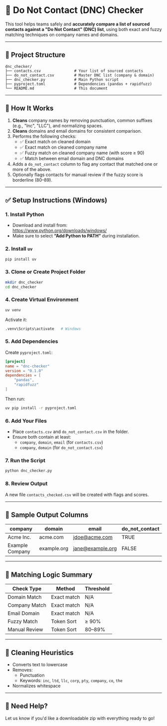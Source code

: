 
# 🛑 Do Not Contact (DNC) Checker

This tool helps teams safely and **accurately compare a list of sourced contacts against a "Do Not Contact" (DNC) list**, using both exact and fuzzy matching techniques on company names and domains.

---

## 📁 Project Structure

```
dnc_checker/
├── contacts.csv               # Your list of sourced contacts
├── do_not_contact.csv         # Master DNC list (company & domain)
├── dnc_checker.py             # Main Python script
├── pyproject.toml             # Dependencies (pandas + rapidfuzz)
└── README.md                  # This document
```

---

## 🧠 How It Works

1. **Cleans** company names by removing punctuation, common suffixes (e.g., "Inc", "LLC"), and normalizing spaces.
2. **Cleans** domains and email domains for consistent comparison.
3. Performs the following checks:
   - ✅ Exact match on cleaned domain
   - ✅ Exact match on cleaned company name
   - ✅ Fuzzy match on cleaned company name (with score ≥ 90)
   - ✅ Match between email domain and DNC domains
4. Adds a `do_not_contact` column to flag any contact that matched one or more of the above.
5. Optionally flags contacts for manual review if the fuzzy score is borderline (80–89).

---

## ✅ Setup Instructions (Windows)

### 1. Install Python

- Download and install from: https://www.python.org/downloads/windows/
- Make sure to select **“Add Python to PATH”** during installation.

### 2. Install `uv`

```bash
pip install uv
```

### 3. Clone or Create Project Folder

```bash
mkdir dnc_checker
cd dnc_checker
```

### 4. Create Virtual Environment

```bash
uv venv
```

Activate it:

```bash
.venv\Scripts\activate   # Windows
```

### 5. Add Dependencies

Create `pyproject.toml`:

```toml
[project]
name = "dnc-checker"
version = "0.1.0"
dependencies = [
    "pandas",
    "rapidfuzz"
]
```

Then run:

```bash
uv pip install -r pyproject.toml
```

### 6. Add Your Files

- Place `contacts.csv` and `do_not_contact.csv` in the folder.
- Ensure both contain at least:
  - `company`, `domain`, `email` (for `contacts.csv`)
  - `company`, `domain` (for `do_not_contact.csv`)

### 7. Run the Script

```bash
python dnc_checker.py
```

### 8. Review Output

A new file `contacts_checked.csv` will be created with flags and scores.

---

## 🧪 Sample Output Columns

| company         | domain        | email                | do_not_contact |
|------------------|---------------|------------------------|----------------|
| Acme Inc.       | acme.com      | jdoe@acme.com         | TRUE           |
| Example Company | example.org   | jane@example.org      | FALSE          |

---

## 👥 Matching Logic Summary

| Check Type      | Method         | Threshold |
|------------------|----------------|-----------|
| Domain Match     | Exact match    | N/A       |
| Company Match    | Exact match    | N/A       |
| Email Domain     | Exact match    | N/A       |
| Fuzzy Match      | Token Sort     | ≥ 90%     |
| Manual Review    | Token Sort     | 80–89%    |

---

## 🧹 Cleaning Heuristics

- Converts text to lowercase
- Removes:
  - Punctuation
  - Keywords: `inc`, `ltd`, `llc`, `corp`, `pty`, `company`, `co`, `the`
- Normalizes whitespace

---

## 🙋 Need Help?

Let us know if you'd like a downloadable zip with everything ready to go!
